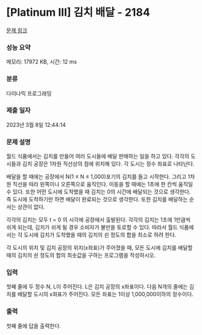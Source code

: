 # [Platinum III] 김치 배달 - 2184 

[문제 링크](https://www.acmicpc.net/problem/2184) 

### 성능 요약

메모리: 17972 KB, 시간: 12 ms

### 분류

다이나믹 프로그래밍

### 제출 일자

2023년 3월 8일 12:44:14

### 문제 설명

<p>월드 식품에서는 김치를 만들어 여러 도시들에 배달 판매하는 일을 하고 있다. 각각의 도시들과 김치 공장은 1차원 직선상의 점에 위치해 있다. 각 도시는 정수 좌표로 나타난다.</p>

<p>배달을 할 때에는 공장에서 N(1 ≤ N ≤ 1,000)포기의 김치를 들고 시작한다. 그리고 1차원 직선을 따라 왼쪽이나 오른쪽으로 움직인다. 이동을 할 때에는 1초에 한 칸씩 움직일 수 있다. 또한 어떤 도시에 도착했을 때 김치는 0의 시간에 배달되는 것으로 생각한다. 즉 도시에 도착하기만 하면 배달이 완료되는 것으로 생각한다. 또한 김치를 배달하는 순서는 상관이 없다.</p>

<p>각각의 김치는 모두 t = 0 의 시각에 공장에서 출발된다. 각각의 김치는 1초에 1만큼씩 쉬게 되는데, 김치가 쉬게 될 경우 소비자가 불만을 토로할 수 있다. 따라서 월드 식품에서는 각 도시에 김치가 도착했을 때의 김치의 쉰 정도의 합을 최소로 하려 한다.</p>

<p>각 도시의 위치 및 김치 공장의 위치(x좌표)가 주어졌을 때, 모든 도시에 김치를 배달할 때의 김치의 쉰 정도의 합의 최솟값을 구하는 프로그램을 작성하시오.</p>

### 입력 

 <p>첫째 줄에 두 정수 N, L이 주어진다. L은 김치 공장의 x좌표이다. 다음 N개의 줄에는 김치를 배달할 도시의 x좌표가 주어진다. 모든 좌표는 1이상 1,000,000이하의 정수이다.</p>

### 출력 

 <p>첫째 줄에 답을 출력한다.</p>

